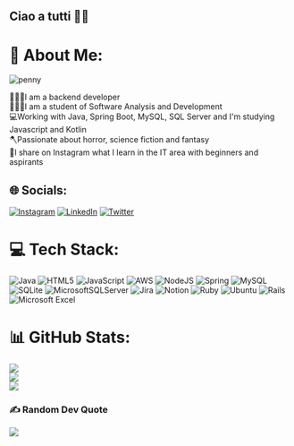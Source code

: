 ## Ciao a tutti 👩‍💻 

# 💫 About Me:

![penny](https://github.com/srtapoe/SrtaPoe/assets/40921734/8ad67f64-58da-4966-8d88-a30c143ebaad)


👩🏻‍💻I am a backend developer<br>🕵🏻‍♀️I am a student of Software Analysis and Development<br>💻Working with Java, Spring Boot, MySQL, SQL Server and I'm studying Javascript and Kotlin<br>🪓Passionate about horror, science fiction and fantasy<br>📱I share on Instagram what I learn in the IT area with beginners and aspirants


## 🌐 Socials:
[![Instagram](https://img.shields.io/badge/Instagram-%23E4405F.svg?logo=Instagram&logoColor=white)](https://instagram.com/cod.agirl) [![LinkedIn](https://img.shields.io/badge/LinkedIn-%230077B5.svg?logo=linkedin&logoColor=white)](https://linkedin.com/in/joaniceoliveira) [![Twitter](https://img.shields.io/badge/Twitter-%231DA1F2.svg?logo=Twitter&logoColor=white)](https://twitter.com/PrivateJava) 

# 💻 Tech Stack:
![Java](https://img.shields.io/badge/java-%23ED8B00.svg?style=for-the-badge&logo=java&logoColor=white) ![HTML5](https://img.shields.io/badge/html5-%23E34F26.svg?style=for-the-badge&logo=html5&logoColor=white) ![JavaScript](https://img.shields.io/badge/javascript-%23323330.svg?style=for-the-badge&logo=javascript&logoColor=%23F7DF1E) ![AWS](https://img.shields.io/badge/AWS-%23FF9900.svg?style=for-the-badge&logo=amazon-aws&logoColor=white) ![NodeJS](https://img.shields.io/badge/node.js-6DA55F?style=for-the-badge&logo=node.js&logoColor=white) ![Spring](https://img.shields.io/badge/spring-%236DB33F.svg?style=for-the-badge&logo=spring&logoColor=white) ![MySQL](https://img.shields.io/badge/mysql-%2300f.svg?style=for-the-badge&logo=mysql&logoColor=white) ![SQLite](https://img.shields.io/badge/sqlite-%2307405e.svg?style=for-the-badge&logo=sqlite&logoColor=white) ![MicrosoftSQLServer](https://img.shields.io/badge/Microsoft%20SQL%20Sever-CC2927?style=for-the-badge&logo=microsoft%20sql%20server&logoColor=white) ![Jira](https://img.shields.io/badge/jira-%230A0FFF.svg?style=for-the-badge&logo=jira&logoColor=white) ![Notion](https://img.shields.io/badge/Notion-%23000000.svg?style=for-the-badge&logo=notion&logoColor=white) ![Ruby](https://img.shields.io/badge/ruby-%23CC342D.svg?style=for-the-badge&logo=ruby&logoColor=white) ![Ubuntu](https://img.shields.io/badge/Ubuntu-E95420?style=for-the-badge&logo=ubuntu&logoColor=white) ![Rails](https://img.shields.io/badge/rails-%23CC0000.svg?style=for-the-badge&logo=ruby-on-rails&logoColor=white)
![Microsoft Excel](https://img.shields.io/badge/Microsoft_Excel-217346?style=for-the-badge&logo=microsoft-excel&logoColor=white)
# 📊 GitHub Stats: 
![](https://github-readme-stats-6u2v.vercel.app/api?username=srtapoe&theme=blueberry&hide_border=true&include_all_commits=false&count_private=false)<br/>
![](https://github-readme-streak-stats.herokuapp.com/?user=srtapoe&theme=blueberry&hide_border=true)<br/>
![](https://github-readme-stats-6u2v.vercel.app/api/top-langs/?username=srtapoe&theme=blueberry&hide_border=true&include_all_commits=false&count_private=false&layout=compact)

### ✍️ Random Dev Quote
![](https://quotes-github-readme.vercel.app/api?type=vetical&theme=radical)

<!-- Proudly created with GPRM ( https://gprm.itsvg.in ) -->

